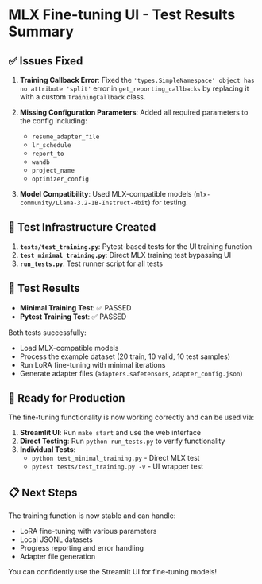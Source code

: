 # MLX Fine-tuning UI - Test Results Summary

## ✅ Issues Fixed

1. **Training Callback Error**: Fixed the `'types.SimpleNamespace' object has no attribute 'split'` error in `get_reporting_callbacks` by replacing it with a custom `TrainingCallback` class.

2. **Missing Configuration Parameters**: Added all required parameters to the config including:
   - `resume_adapter_file`
   - `lr_schedule` 
   - `report_to`
   - `wandb`
   - `project_name`
   - `optimizer_config`

3. **Model Compatibility**: Used MLX-compatible models (`mlx-community/Llama-3.2-1B-Instruct-4bit`) for testing.

## 🧪 Test Infrastructure Created

1. **`tests/test_training.py`**: Pytest-based tests for the UI training function
2. **`test_minimal_training.py`**: Direct MLX training test bypassing UI
3. **`run_tests.py`**: Test runner script for all tests

## 🎯 Test Results

- **Minimal Training Test**: ✅ PASSED
- **Pytest Training Test**: ✅ PASSED

Both tests successfully:
- Load MLX-compatible models
- Process the example dataset (20 train, 10 valid, 10 test samples)
- Run LoRA fine-tuning with minimal iterations
- Generate adapter files (`adapters.safetensors`, `adapter_config.json`)

## 🚀 Ready for Production

The fine-tuning functionality is now working correctly and can be used via:

1. **Streamlit UI**: Run `make start` and use the web interface
2. **Direct Testing**: Run `python run_tests.py` to verify functionality
3. **Individual Tests**: 
   - `python test_minimal_training.py` - Direct MLX test
   - `pytest tests/test_training.py -v` - UI wrapper test

## 📋 Next Steps

The training function is now stable and can handle:
- LoRA fine-tuning with various parameters
- Local JSONL datasets
- Progress reporting and error handling
- Adapter file generation

You can confidently use the Streamlit UI for fine-tuning models!
